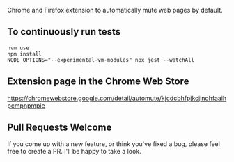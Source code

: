 Chrome and Firefox extension to automatically mute web pages by default.

## To continuously run tests

```
nvm use
npm install
NODE_OPTIONS="--experimental-vm-modules" npx jest --watchAll
```

## Extension page in the Chrome Web Store

https://chromewebstore.google.com/detail/automute/kjcdcbhfpjkcjinohfaaihpcmpnpmpie

## Pull Requests Welcome

If you come up with a new feature, or think you've fixed a bug, please feel free to create a PR. I'll be happy to take a look.
